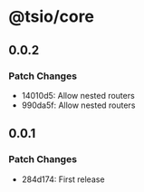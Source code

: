 # @tsio/core

## 0.0.2

### Patch Changes

- 14010d5: Allow nested routers
- 990da5f: Allow nested routers

## 0.0.1

### Patch Changes

- 284d174: First release
